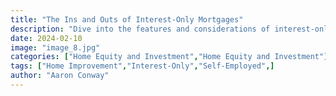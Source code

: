 ```yaml
---
title: "The Ins and Outs of Interest-Only Mortgages"
description: "Dive into the features and considerations of interest-only mortgages."
date: 2024-02-10
image: "image_8.jpg"
categories: ["Home Equity and Investment","Home Equity and Investment"]
tags: ["Home Improvement","Interest-Only","Self-Employed",]
author: "Aaron Conway"
---
```


